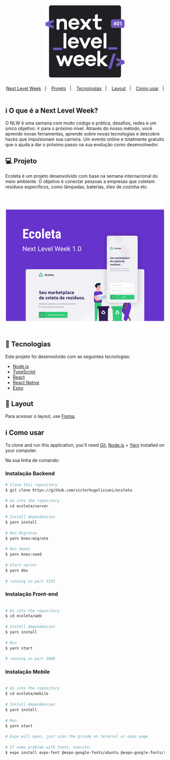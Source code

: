 <h1 align="center">
    <img alt="NextLevelWeek" title="#NextLevelWeek" src=".github/logo.svg" width="250px" />
</h1>
<p align="center">
  <a href="#-nlw">Next Level Week</a>&nbsp;&nbsp;&nbsp;|&nbsp;&nbsp;&nbsp;
  <a href="#-project">Projeto</a>&nbsp;&nbsp;&nbsp;|&nbsp;&nbsp;&nbsp;
  <a href="#rocket-Tecnologias">Tecnologias</a>&nbsp;&nbsp;&nbsp;|&nbsp;&nbsp;&nbsp;
  <a href="#-layout">Layout</a>&nbsp;&nbsp;&nbsp;|&nbsp;&nbsp;&nbsp;
  <a href="#-how-to-use">Como usar</a>&nbsp;&nbsp;&nbsp;|&nbsp;&nbsp;&nbsp;
</p>

## :information_source: O que é a Next Level Week?

O NLW é uma semana com muito código e prática, desafios, redes e um único objetivo: ir para o próximo nível.
Através do nosso método, você aprende novas ferramentas, aprende sobre novas tecnologias e descobre hacks que impulsionam sua carreira.
Um evento online e totalmente gratuito que o ajuda a dar o próximo passo na sua evolução como desenvolvedor.

## 💻 Projeto

Ecoleta é um projeto desenvolvido com base na semana internacional do meio ambiente.
O objetivo é conectar pessoas a empresas que coletam resíduos específicos, como lâmpadas, baterias, óleo de cozinha etc.

<h1 align="center">
    <img alt="Example" title="Example" src=".github/capa.svg" width="500px" />
</h1>


## :rocket: Tecnologias

Este projeto foi desenvolvido com as seguintes tecnologias:

- [Node.js][nodejs]
- [TypeScript][typescript]
- [React][reactjs]
- [React Native][rn]
- [Expo][expo]

## 🔖 Layout

Para acessar o layout, use [Figma](https://www.figma.com/file/1SxgOMojOB2zYT0Mdk28lB/).

## :information_source: Como usar

To clone and run this application, you'll need [Git](https://git-scm.com), [Node.js][nodejs] + [Yarn][yarn] installed on your computer.

Na sua linha de comando:

### Instalação Backend

```bash
# Clone this repository
$ git clone https://github.com/victorhugoliziani/ecoleta

# Go into the repository
$ cd ecoleta/server

# Install dependencies
$ yarn install

# Run Migrates
$ yarn knex:migrate

# Run Seeds
$ yarn knex:seed

# Start server
$ yarn dev

# running on port 3333
```

### Instalação Front-end

```bash

# Go into the repository
$ cd ecoleta/web

# Install dependencies
$ yarn install

# Run
$ yarn start

# running on port 3000
```

### Instalação Mobile

```bash

# Go into the repository
$ cd ecoleta/mobile

# Install dependencies
$ yarn install

# Run
$ yarn start

# Expo will open, just scan the qrcode on terminal or expo page

# If some problem with fonts, execute:
$ expo install expo-font @expo-google-fonts/ubuntu @expo-google-fonts/roboto

```


[nodejs]: https://nodejs.org/
[typescript]: https://www.typescriptlang.org/
[expo]: https://expo.io/
[reactjs]: https://reactjs.org
[rn]: https://facebook.github.io/react-native/
[yarn]: https://yarnpkg.com/
[vs]: https://code.visualstudio.com/
[vceditconfig]: https://marketplace.visualstudio.com/items?itemName=EditorConfig.EditorConfig
[vceslint]: https://marketplace.visualstudio.com/items?itemName=dbaeumer.vscode-eslint
[prettier]: https://marketplace.visualstudio.com/items?itemName=esbenp.prettier-vscode

